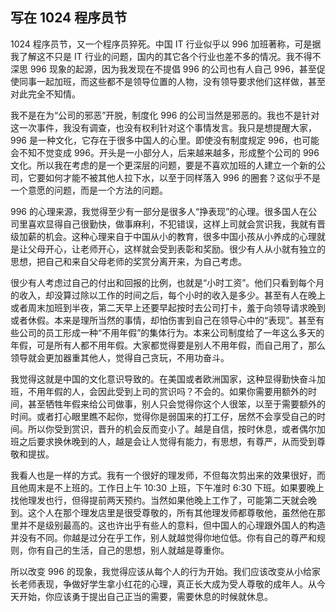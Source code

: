## 写在 1024 程序员节

1024 程序员节，又一个程序员猝死。中国 IT 行业似乎以 996 加班著称，可是据我了解这不只是 IT 行业的问题，国内的其它各个行业也差不多的情况。我不得不深思 996 现象的起源，因为我发现在不提倡 996 的公司也有人自己 996，甚至促使同事一起加班，而这些都不是领导位置的人物，没有领导要求他们这样做，甚至对此完全不知情。

我不是在为“公司的邪恶”开脱，制度化 996 的公司当然是邪恶的。我也不是针对这一次事件，我没有调查，也没有权利针对这个事情发言。我只是想提醒大家，996 是一种文化，它存在于很多中国人的心里。即使没有制度规定 996，也可能会不知不觉变成 996。开头是一小部分人，后来越来越多，形成整个公司的 996 文化。所以我在考虑的是一个更深层的问题，要是不喜欢加班的人建立一个新的公司，它要如何才能不被其他人拉下水，以至于同样落入 996 的圈套？这似乎不是一个意愿的问题，而是一个方法的问题。

996 的心理来源，我觉得至少有一部分是很多人“挣表现”的心理。很多国人在公司里喜欢显得自己很勤快，做事麻利，不犯错误，这样上司就会赏识我，我就有晋级加薪的机会。这种心理来自于中国从小的教育，很多中国小孩从小养成的心理就是让父母开心，让老师开心，这样就会受到表彰和奖励。很少有人从小就有独立的思想，把自己和来自父母老师的奖赏分离开来，为自己考虑。

很少有人考虑过自己的付出和回报的比例，也就是“小时工资”。他们只看到每个月的收入，却没算过除以工作的时间之后，每个小时的收入是多少。甚至有人在晚上或者周末加班到半夜，第二天早上还要早起按时去公司打卡，羞于向领导请求晚到或者休假。本来是理所当然的事情，却怕伤害到自己在领导心中的“表现”。甚至有些公司的员工形成一种“不用年假”的集体行为。本来公司制度给了一年这么多天的年假，可是所有人都不用年假。大家都觉得要是别人不用年假，而自己用了，那么领导就会更加器重其他人，觉得自己贪玩，不用功奋斗。

我觉得这就是中国的文化意识导致的。在美国或者欧洲国家，这种显得勤快奋斗加班，不用年假的人，会因此受到上司的赏识吗？不会的。如果你需要用额外的时间，甚至牺牲年假来给公司做事，别人只会觉得你这个人很笨，以至于需要额外的时间。或者打心眼里瞧不起你，觉得你是弱国来的打工仔，居然不会享受自己的时间。所以你受到赏识，晋升的机会反而变小了。越是自信，按时休息，或者偶尔加班之后要求换休晚到的人，越是会让人觉得有能力，有思想，有尊严，从而受到尊敬和提拔。

我看人也是一样的方式。我有一个很好的理发师，不但每次剪出来的效果很好，而且他周末是不上班的。工作日上午 10:30 上班，下午准时 6:30 下班。如果要晚上找他理发也行，但得提前两天预约。当然如果他晚上工作了，可能第二天就会晚到。这个人在那个理发店里是很受尊敬的，所有其他理发师都尊敬他，虽然他在那里并不是级别最高的。这也许出乎有些人的意料，但中国人的心理跟外国人的构造并没有不同。你越是过分在乎工作，别人就越觉得你地位低。你有自己的尊严和规则，你有自己的生活，自己的思想，别人就越是尊重你。

所以改变 996 的现象，我觉得应该从每个人的行为开始。我们应该改变从小给家长老师表现，争做好学生拿小红花的心理，真正长大成为受人尊敬的成年人。从今天开始，你应该勇于提出自己正当的需要，需要休息的时候就休息。
